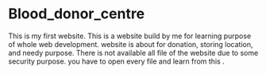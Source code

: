# Blood_donor_centre
This is my first website.
This is a website build by me for learning purpose of whole web development. 
website is about for donation, storing location, and needy purpose.
There is not available all file of the website due to some security purpose.
you have to open every file and learn from this .
